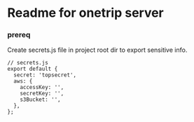 # Readme for onetrip server

### prereq

Create secrets.js file in project root dir to export sensitive info.

```
// secrets.js
export default {
  secret: 'topsecret',
  aws: {
    accessKey: '',
    secretKey: '',
    s3Bucket: '',
  },
};
```
